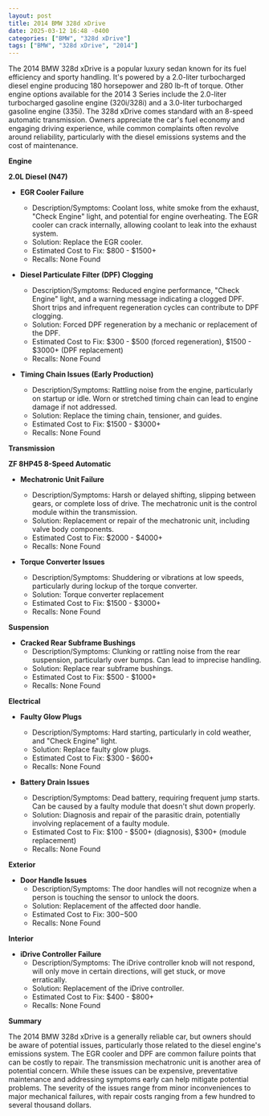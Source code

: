```yaml
---
layout: post
title: 2014 BMW 328d xDrive
date: 2025-03-12 16:48 -0400
categories: ["BMW", "328d xDrive"]
tags: ["BMW", "328d xDrive", "2014"]
---
```

The 2014 BMW 328d xDrive is a popular luxury sedan known for its fuel efficiency and sporty handling. It's powered by a 2.0-liter turbocharged diesel engine producing 180 horsepower and 280 lb-ft of torque. Other engine options available for the 2014 3 Series include the 2.0-liter turbocharged gasoline engine (320i/328i) and a 3.0-liter turbocharged gasoline engine (335i). The 328d xDrive comes standard with an 8-speed automatic transmission. Owners appreciate the car's fuel economy and engaging driving experience, while common complaints often revolve around reliability, particularly with the diesel emissions systems and the cost of maintenance.

**Engine**

**2.0L Diesel (N47)**

*   **EGR Cooler Failure**
    *   Description/Symptoms: Coolant loss, white smoke from the exhaust, "Check Engine" light, and potential for engine overheating. The EGR cooler can crack internally, allowing coolant to leak into the exhaust system.
    *   Solution: Replace the EGR cooler.
    *   Estimated Cost to Fix: $800 - $1500+
    *   Recalls: None Found

*   **Diesel Particulate Filter (DPF) Clogging**
    *   Description/Symptoms: Reduced engine performance, "Check Engine" light, and a warning message indicating a clogged DPF. Short trips and infrequent regeneration cycles can contribute to DPF clogging.
    *   Solution: Forced DPF regeneration by a mechanic or replacement of the DPF.
    *   Estimated Cost to Fix: $300 - $500 (forced regeneration), $1500 - $3000+ (DPF replacement)
    *   Recalls: None Found

*   **Timing Chain Issues (Early Production)**
    *   Description/Symptoms: Rattling noise from the engine, particularly on startup or idle. Worn or stretched timing chain can lead to engine damage if not addressed.
    *   Solution: Replace the timing chain, tensioner, and guides.
    *   Estimated Cost to Fix: $1500 - $3000+
    *   Recalls: None Found

**Transmission**

**ZF 8HP45 8-Speed Automatic**

*   **Mechatronic Unit Failure**
    *   Description/Symptoms: Harsh or delayed shifting, slipping between gears, or complete loss of drive. The mechatronic unit is the control module within the transmission.
    *   Solution: Replacement or repair of the mechatronic unit, including valve body components.
    *   Estimated Cost to Fix: $2000 - $4000+
    *   Recalls: None Found

*   **Torque Converter Issues**
    *   Description/Symptoms: Shuddering or vibrations at low speeds, particularly during lockup of the torque converter.
    *   Solution: Torque converter replacement
    *   Estimated Cost to Fix: $1500 - $3000+
    *   Recalls: None Found

**Suspension**

*   **Cracked Rear Subframe Bushings**
    *   Description/Symptoms: Clunking or rattling noise from the rear suspension, particularly over bumps. Can lead to imprecise handling.
    *   Solution: Replace rear subframe bushings.
    *   Estimated Cost to Fix: $500 - $1000+
    *   Recalls: None Found

**Electrical**

*   **Faulty Glow Plugs**
    *   Description/Symptoms: Hard starting, particularly in cold weather, and "Check Engine" light.
    *   Solution: Replace faulty glow plugs.
    *   Estimated Cost to Fix: $300 - $600+
    *   Recalls: None Found

*   **Battery Drain Issues**
    *   Description/Symptoms: Dead battery, requiring frequent jump starts. Can be caused by a faulty module that doesn't shut down properly.
    *   Solution: Diagnosis and repair of the parasitic drain, potentially involving replacement of a faulty module.
    *   Estimated Cost to Fix: $100 - $500+ (diagnosis), $300+ (module replacement)
    *   Recalls: None Found

**Exterior**

*   **Door Handle Issues**
    *   Description/Symptoms: The door handles will not recognize when a person is touching the sensor to unlock the doors.
    *   Solution: Replacement of the affected door handle.
    *   Estimated Cost to Fix: $300-$500
    *   Recalls: None Found

**Interior**

*   **iDrive Controller Failure**
    *   Description/Symptoms: The iDrive controller knob will not respond, will only move in certain directions, will get stuck, or move erratically.
    *   Solution: Replacement of the iDrive controller.
    *   Estimated Cost to Fix: $400 - $800+
    *   Recalls: None Found

**Summary**

The 2014 BMW 328d xDrive is a generally reliable car, but owners should be aware of potential issues, particularly those related to the diesel engine's emissions system. The EGR cooler and DPF are common failure points that can be costly to repair. The transmission mechatronic unit is another area of potential concern. While these issues can be expensive, preventative maintenance and addressing symptoms early can help mitigate potential problems. The severity of the issues range from minor inconveniences to major mechanical failures, with repair costs ranging from a few hundred to several thousand dollars.

